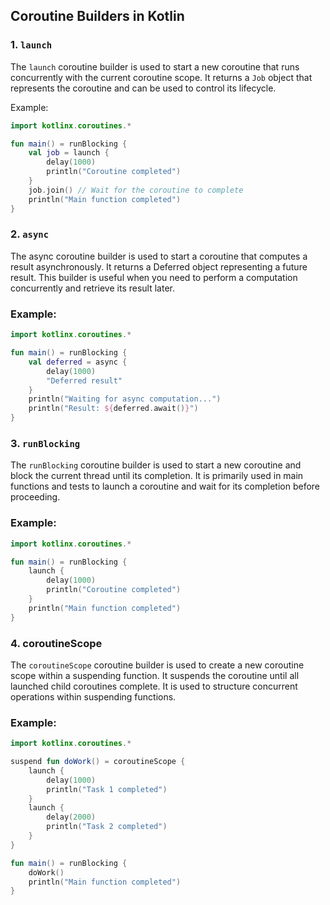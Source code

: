## Coroutine Builders in Kotlin

### 1. `launch`

The `launch` coroutine builder is used to start a new coroutine that runs concurrently with the current coroutine scope. 
It returns a `Job` object that represents the coroutine and can be used to control its lifecycle.

Example:
```kotlin
import kotlinx.coroutines.*

fun main() = runBlocking {
    val job = launch {
        delay(1000)
        println("Coroutine completed")
    }
    job.join() // Wait for the coroutine to complete
    println("Main function completed")
}
```

### 2. `async`

The async coroutine builder is used to start a coroutine that computes a result asynchronously. It returns a Deferred 
object representing a future result. This builder is useful when you need to perform a computation concurrently and retrieve its result later.

### Example:

```kotlin
import kotlinx.coroutines.*

fun main() = runBlocking {
    val deferred = async {
        delay(1000)
        "Deferred result"
    }
    println("Waiting for async computation...")
    println("Result: ${deferred.await()}")
}
```

### 3. `runBlocking`

The `runBlocking` coroutine builder is used to start a new coroutine and block the current thread until its completion. 
It is primarily used in main functions and tests to launch a coroutine and wait for its completion before proceeding.

### Example:

```kotlin
import kotlinx.coroutines.*

fun main() = runBlocking {
    launch {
        delay(1000)
        println("Coroutine completed")
    }
    println("Main function completed")
}
```

### 4. coroutineScope

The `coroutineScope` coroutine builder is used to create a new coroutine scope within a suspending function. 
It suspends the coroutine until all launched child coroutines complete. It is used to structure concurrent operations within suspending functions.

### Example:

```kotlin
import kotlinx.coroutines.*

suspend fun doWork() = coroutineScope {
    launch {
        delay(1000)
        println("Task 1 completed")
    }
    launch {
        delay(2000)
        println("Task 2 completed")
    }
}

fun main() = runBlocking {
    doWork()
    println("Main function completed")
}
```
